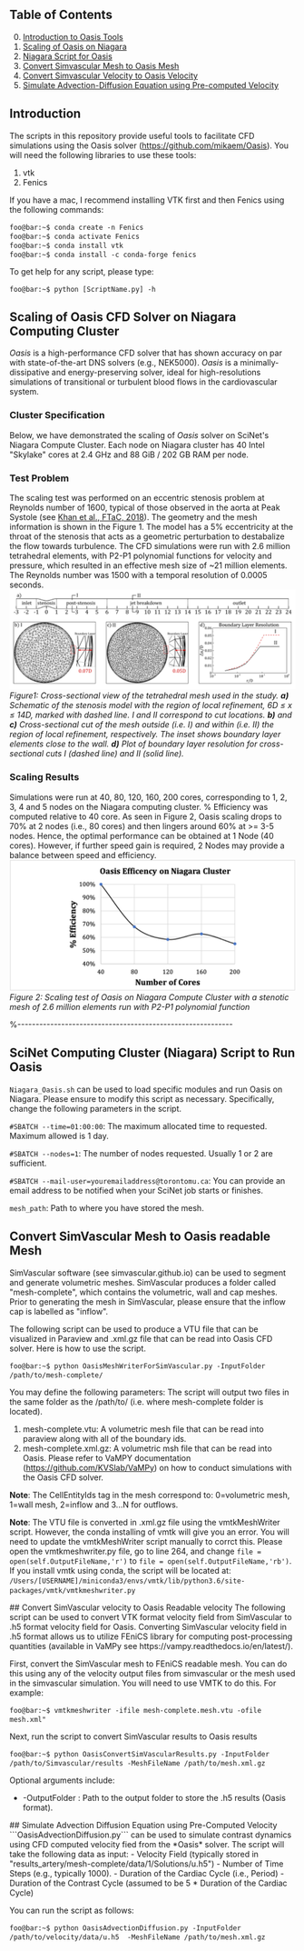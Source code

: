 ## Table of Contents
0. [Introduction to Oasis Tools](#introduction_)
1. [Scaling of Oasis on Niagara](#oasis_scaling)
2. [Niagara Script for Oasis](#niagara_script)
3. [Convert Simvascular Mesh to Oasis Mesh](#convert_simvascular_to_oasis_mesh)
4. [Convert Simvascular Velocity to Oasis Velocity](#convert_simvascular_velocity_to_oasis_velocity)
5. [Simulate Advection-Diffusion Equation using Pre-computed Velocity](#simulate_advection_diffusion)

<a name="introduction_"/>

## Introduction
The scripts in this repository provide useful tools to facilitate CFD simulations using the Oasis solver (https://github.com/mikaem/Oasis). You will need the following libraries to use these tools:
1. vtk
2. Fenics

If you have a mac, I recommend installing VTK first and then Fenics using the following commands:

```console
foo@bar:~$ conda create -n Fenics
foo@bar:~$ conda activate Fenics
foo@bar:~$ conda install vtk
foo@bar:~$ conda install -c conda-forge fenics
```

To get help for any script, please type:
```console
foo@bar:~$ python [ScriptName.py] -h
```



<a name="oasis_scaling"/>

## Scaling of Oasis CFD Solver on Niagara Computing Cluster
*Oasis* is a high-performance CFD solver that has shown accuracy on par with state-of-the-art DNS solvers (e.g., NEK5000). *Oasis* is a minimally-dissipative and energy-preserving solver, ideal for high-resolutions simulations of transitional or turbulent blood flows in the cardiovascular system.

### Cluster Specification
Below, we have demonstrated the scaling of *Oasis* solver on SciNet's Niagara Compute Cluster. Each node on Niagara cluster has 40 Intel "Skylake" cores at 2.4 GHz and 88 GiB / 202 GB RAM per node.

### Test Problem
The scaling test was performed on an eccentric stenosis problem at Reynolds number of 1600, typical of those observed in the aorta at Peak Systole (see [Khan et al., FTaC, 2018](https://link.springer.com/article/10.1007/s10494-018-9905-7)). The geometry and the mesh information is shown in the Figure 1. The model has a 5% eccentricity at the throat of the stenosis that acts as a geometric perturbation to destabalize the flow towards turbulence. The CFD simulations were run with 2.6 million tetrahedral elements, with P2-P1 polynomial functions for velocity and pressure, which resulted in an effective mesh size of ~21 million elements. The Reynolds number was 1500 with a temporal resolution of 0.0005 seconds.  
![My Image](./Figures/OasisScaling_Mesh_Figure1.png)
*Figure1: Cross-sectional view of the tetrahedral mesh used in the study. **a)** Schematic of the stenosis model with the region of local refinement, 6D ≤ x ≤ 14D, marked with dashed line. I and II correspond to cut locations. **b)** and **c)** Cross-sectional cut of the mesh outside (i.e. I) and within (i.e. II) the region of local refinement, respectively. The inset shows boundary layer elements close to the wall. **d)** Plot of boundary layer resolution for cross-sectional cuts I (dashed line) and II (solid line).*

### Scaling Results
Simulations were run at 40, 80, 120, 160, 200 cores, corresponding to 1, 2, 3, 4 and 5 nodes on the Niagara computing cluster. % Efficiency was computed relative to 40 core. As seen in Figure 2, Oasis scaling drops to 70% at 2 nodes (i.e., 80 cores) and then lingers around 60% at >= 3-5 nodes. Hence, the optimal performance can be obtained at 1 Node (40 cores). However, if further speed gain is required, 2 Nodes may provide a balance between speed and efficiency.  
![My Image](./Figures/OasisScaling_Scaling_Figure2.png)
*Figure 2: Scaling test of Oasis on Niagara Compute Cluster with a stenotic mesh of 2.6 million elements run with P2-P1 polynomial function*


%-----------------------------------------------------------
<a name="niagara_script"/>
## SciNet Computing Cluster (Niagara) Script to Run Oasis
```Niagara_Oasis.sh``` can be used to load specific modules and run Oasis on Niagara. Please ensure to modify this script as necessary. Specifically, change the following parameters in the script.

```#SBATCH --time=01:00:00```: The maximum allocated time to requested. Maximum allowed is 1 day.

```#SBATCH --nodes=1```: The number of nodes requested. Usually 1 or 2 are sufficient.

```#SBATCH --mail-user=youremailaddress@torontomu.ca```: You can provide an email address to be notified when your SciNet job starts or finishes.

```mesh_path```: Path to where you have stored the mesh.


<a name="convert_simvascular_to_oasis_mesh"/>

## Convert SimVascular Mesh to Oasis readable Mesh
SimVascular software (see simvascular.github.io) can be used to segment and generate volumetric meshes. SimVascular produces a folder called "mesh-complete", which contains the volumetric, wall and cap meshes. Prior to generating the mesh in SimVascular, please ensure that the inflow cap is labelled as "inflow". 

The following script can be used to produce a VTU file that can be visualized in Paraview and .xml.gz file that can be read into Oasis CFD solver. Here is how to use the script.

```console
foo@bar:~$ python OasisMeshWriterForSimVascular.py -InputFolder /path/to/mesh-complete/ 
```
You may define the following parameters:
The script will output two files in the same folder as the /path/to/ (i.e. where mesh-complete folder is located). 
1. mesh-complete.vtu: A volumetric mesh file that can be read into paraview along with all of the boundary ids.
2. mesh-complete.xml.gz: A volumetric msh file that can be read into Oasis. Please refer to VaMPY documentation (https://github.com/KVSlab/VaMPy) on how to conduct simulations with the Oasis CFD solver.

**Note**: The CellEntityIds tag in the mesh correspond to: 0=volumetric mesh, 1=wall mesh, 2=inflow and 3...N for outflows.

**Note**: The VTU file is converted in .xml.gz file using the vmtkMeshWriter script. However, the conda installing of vmtk will give you an error. You will need to update the vmtkMeshWriter script manually to corrct this. Please open the vmtkmeshwriter.py file, go to line 264, and change ```file = open(self.OutputFileName,'r')``` to ```file = open(self.OutputFileName,'rb')```. If you install vmtk using conda, the script will be located at: ```/Users/[USERNAME]/miniconda3/envs/vmtk/lib/python3.6/site-packages/vmtk/vmtkmeshwriter.py```

<a name="convert_simvascular_velocity_to_oasis_velocity"/>
## Convert SimVascular velocity to Oasis Readable velocity
The following script can be used to convert VTK format velocity field from SimVascular to .h5 format velocity field for Oasis. Converting SimVascular velocity field in .h5 format allows us to utilize FEniCS library for computing post-processing quantities (available in VaMPy see https://vampy.readthedocs.io/en/latest/).

First, convert the SimVascular mesh to FEniCS readable mesh. You can do this using any of the velocity output files from simvascular or the mesh used in the simvascular simulation. You will need to use VMTK to do this. For example:
```console
foo@bar:~$ vmtkmeshwriter -ifile mesh-complete.mesh.vtu -ofile mesh.xml"
```
Next, run the script to convert SimVascular results to Oasis results
```console
foo@bar:~$ python OasisConvertSimVascularResults.py -InputFolder /path/to/Simvascular/results -MeshFileName /path/to/mesh.xml.gz
```
Optional arguments include:
* -OutputFolder : Path to the output folder to store the .h5 results (Oasis format).



<a name="simulate_advection_diffusion"/>
## Simulate Advection Diffusion Equation using Pre-Computed Velocity
```OasisAdvectionDiffusion.py``` can be used to simulate contrast dynamics using CFD computed velocity fied from the *Oasis* solver. The script will take the following data as input:
- Velocity Field (typically stored in "results_artery/mesh-complete/data/1/Solutions/u.h5")
- Number of Time Steps (e.g., typically 1000).
- Duration of the Cardiac Cycle (i.e., Period)
- Duration of the Contrast Cycle (assumed to be 5 * Duration of the Cardiac Cycle)

You can run the script as follows:
```console
foo@bar:~$ python OasisAdvectionDiffusion.py -InputFolder /path/to/velocity/data/u.h5  -MeshFileName /path/to/mesh.xml.gz
```



